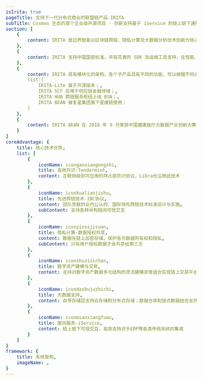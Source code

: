 ```yaml
---
isIrita: true
pageTitle: 支持下一代分布式商业的联盟链产品-IRITA
subTitle: Cosmos 生态的首个企业级开源项目 · 创新支持基于 iService 的链上链下通联
section: [
    {
        content: IRITA 是边界智能以区块链跨链、隐私计算及大数据分析技术创新为核心，打造的支持下一代分布式商业系统的企业级联盟链产品。IRITA 具有保护隐私的数据加密共享、高效的共识协议、领先的跨链技术、实用性极强的链上链下系统交互能力、灵活的数字资产建模与交易支持以及大数据技术支撑的业务分析 6 大核心技术优势，可广泛应用于金融、医疗健康、供应链、车联网等多种商业场景，为实体经济提供基于区块链信任机器的价值赋能。
    },
    {
        content: IRITA 支持中国国密标准，并有完善的 SDK 及运维工具支持，在性能、安全可靠性、认证及权限、可维护性、可扩展性和运维监控等多方面都满足企业级应用需求。
    },
    {
        content: IRITA 具有模块化的架构，各个子产品具有不同的功能，可以根据不同业务场景高效打造不同行业应用：,
        list:[
            IRITA-Lite 属于开源版本；,
            IRITA SCF 应用于供应链金融领域；,
            IRITA HUB 跨链服务枢纽上线 BSN；,
            IRITA BEAN 被复星集团旗下星康链使用；
        ]
    },
    {
        content: IRITA BEAN 在 2018 年 9 月荣获中国健康医疗大数据产业创新大赛 TMT 数据组一等奖及天使之星组冠军。基于 IRITA-BEAN 的星康链及 IRITA-HUB 在 2019 年荣获由中国电子信息产业发展研究院赛迪研究院主导评选 2019 中国优秀区块链解决方案。
    }
]
coreAdvantage: {
    title: 核心技术优势,
    list: [
        {
            iconName: icongaoxiaogongshi,
            title: 高效共识-Tendermint,
            content: 互联网级别可应用的拜占庭共识协议，Libra也沿用此技术
        },
        {
            iconName: iconkualianjishu,
            title: 先进跨链技术-IBC协议,
            content: 团队贡献的业内公认的、国际领先跨链技术标准设计与实施,
            subContent: 支持各种异构链间可信交互
        },
        {
            iconName: iconyinsijisuan,
            title: 隐私计算-数据授权共享,
            content: 数据在链上加密存储，保护各方数据所有权和隐私,
            subContent: 只有用户授权数据才会共享给第三方
        },
        {
            iconName: iconshuzizichan,
            title: 数字资产建模与交易,
            content: 支持对数字资产数据多元结构的灵活建模非常适合实现链上交易平台（DEX）以NFT（非同质化通证）为基础，支持各领域的数字资产化
        },
        {
            iconName: icondashujuzhichi,
            title: 大数据支持,
            content: 自带存储层支持云存储和分布式存储；数据仓库和链式数据结合支持链上数据高效全生命周期查询,
        },
        {
            iconName: iconmianxiangfuwu,
            title: 面向服务-iService,
            content: 链上链下可信交互，高效支持对于ERP等各类传统系统的集成
        }
    ]
}
framework: {
    title: 系统架构,
    imageName: ,
}
---
```


